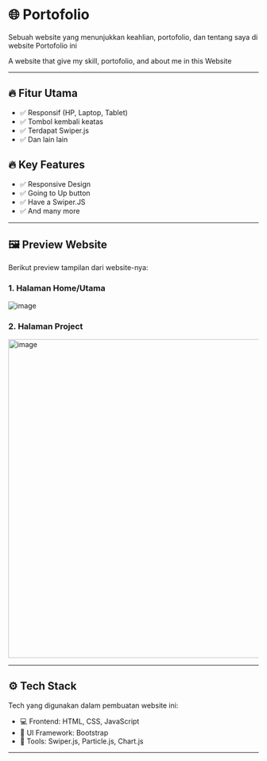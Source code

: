 # 🌐 Portofolio

Sebuah website yang menunjukkan keahlian, portofolio, dan tentang saya di website Portofolio ini

A website that give my skill, portofolio, and about me in this Website


---

## 🔥 Fitur Utama

- ✅ Responsif (HP, Laptop, Tablet)
- ✅ Tombol kembali keatas
- ✅ Terdapat Swiper.js
- ✅ Dan lain lain

## 🔥 Key Features

- ✅ Responsive Design
- ✅ Going to Up button
- ✅ Have a Swiper.JS
- ✅ And many more

---

## 🖼️ Preview Website

Berikut preview tampilan dari website-nya:

### 1. Halaman Home/Utama

![image](https://github.com/user-attachments/assets/1a6fc296-f5b4-4ff3-a248-5321d7d2f108)

### 2. Halaman Project

<img width="1358" height="642" alt="image" src="https://github.com/user-attachments/assets/4e5e0cc7-3092-4f5e-b7b0-ff469ea0f227" />



---

## ⚙️ Tech Stack

Tech yang digunakan dalam pembuatan website ini:

- 💻 Frontend: HTML, CSS, JavaScript
- 🎨 UI Framework: Bootstrap 
- 🔧 Tools: Swiper.js, Particle.js, Chart.js

---
